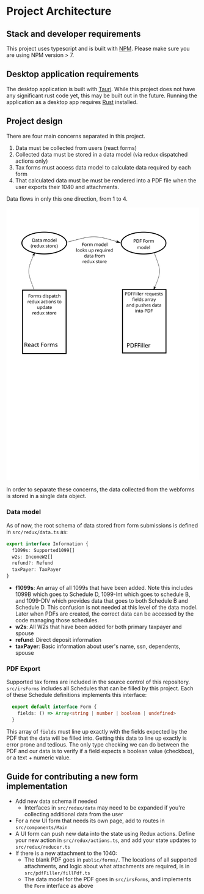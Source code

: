 # Project Architecture

## Stack and developer requirements

This project uses typescript and is built with [NPM][npm-install]. Please make sure you are using NPM version > 7.

## Desktop application requirements

The desktop application is built with [Tauri][tauri-root]. While this project does not have any significant rust code yet, this may be built out in the future. Running the application as a desktop app requires [Rust][rust-root] installed.

## Project design

There are four main concerns separated in this project.

1. Data must be collected from users (react forms) 
2. Collected data must be stored in a data model (via redux dispatched actions only)
3. Tax forms must access data model to calculate data required by each form
4. That calculated data must be must be rendered into a PDF file when the user exports their 1040 and attachments.

Data flows in only this one direction, from 1 to 4.

![Data flow](docs/dataflow.svg)

In order to separate these concerns, the data collected from the webforms is stored in a single data object.

### Data model

As of now, the root schema of data stored from form submissions is defined in `src/redux/data.ts` as:

```ts
export interface Information {
  f1099s: Supported1099[]
  w2s: IncomeW2[]
  refund?: Refund
  taxPayer: TaxPayer   
}
```

* **f1099s**: An array of all 1099s that have been added. Note this includes 1099B which goes to Schedule D, 1099-Int which goes to schedule B, and 1099-DIV which provides data that goes to both Schedule B and Schedule D. This confusion is not needed at this level of the data model. Later when PDFs are created, the correct data can be accessed by the code managing those schedules.
* **w2s**: All W2s that have been added for both primary taxpayer and spouse
* **refund**: Direct deposit information
* **taxPayer**: Basic information about user's name, ssn, dependents, spouse

### PDF Export

Supported tax forms are included in the source control of this repository. `src/irsForms` includes all Schedules that can be filled by this project. Each of these Schedule definitions implements this interface:

  ```ts
    export default interface Form {
      fields: () => Array<string | number | boolean | undefined>
    }
  ```

This array of `fields` must line up exactly with the fields expected by the PDF that the data will be filled into. Getting this data to line up exactly is error prone and tedious. The only type checking we can do between the PDF and our data is to verify if a field expects a boolean value (checkbox), or a text + numeric value.

## Guide for contributing a new form implementation

* Add new data schema if needed
  * Interfaces in `src/redux/data` may need to be expanded if you're collecting additional data from the user
* For a new UI form that needs its own page, add to routes in `src/components/Main`
* A UI form can push new data into the state using Redux actions. Define your new action in `src/redux/actions.ts`, and add your state updates to `src/redux/reducer.ts`
* If there is a new attachment to the 1040:
  * The blank PDF goes in `public/forms/`. The locations of all supported attachments, and logic about what attachments are required, is in `src/pdfFiller/fillPdf.ts`
  * The data model for the PDF goes in `src/irsForms`, and implements the `Form` interface as above

[npm-install]: https://www.npmjs.com/get-npm
[tauri-root]: https://tauri.studio/
[rust-root]: https://www.rust-lang.org/
